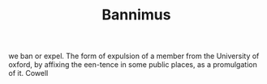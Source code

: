 ---
title: Bannimus
letter: B
permalink: "/definitions/bannimus.html"
body: we ban or expel. The form of expulsion of a member from the University of oxford,
  by affixing the een-tence in some public places, as a promulgation of it. Cowell
published_at: '2018-07-07'
layout: post
---